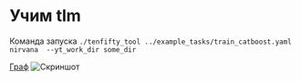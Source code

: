 # Учим tlm

Команда запуска `./tenfifty_tool ../example_tasks/train_catboost.yaml nirvana  --yt_work_dir some_dir`

[Граф](https://nirvana.yandex-team.ru/flow/d59c2838-76ac-4b7f-8d36-3a3d1cb557a9/88433877-6384-4605-b59c-e957afecd3be)
![Скриншот](pic/catboost/nirvana.jpg)
